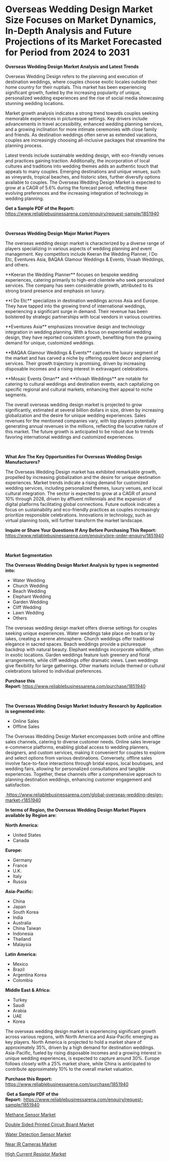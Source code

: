 <p><h1>Overseas Wedding Design Market Size Focuses on Market Dynamics, In-Depth Analysis and Future Projections of its Market Forecasted for Period from 2024 to 2031</h1></p><p><strong>Overseas Wedding Design Market Analysis and Latest Trends</strong></p>
<p><p>Overseas Wedding Design refers to the planning and execution of destination weddings, where couples choose exotic locales outside their home country for their nuptials. This market has been experiencing significant growth, fueled by the increasing popularity of unique, personalized wedding experiences and the rise of social media showcasing stunning wedding locations.</p><p>Market growth analysis indicates a strong trend towards couples seeking memorable experiences in picturesque settings. Key drivers include advancements in travel accessibility, enhanced wedding planning services, and a growing inclination for more intimate ceremonies with close family and friends. As destination weddings often serve as extended vacations, couples are increasingly choosing all-inclusive packages that streamline the planning process.</p><p>Latest trends include sustainable wedding design, with eco-friendly venues and practices gaining traction. Additionally, the incorporation of local cultures and traditions into wedding themes adds an authentic touch that appeals to many couples. Emerging destinations and unique venues, such as vineyards, tropical beaches, and historic sites, further diversify options available to couples. The Overseas Wedding Design Market is expected to grow at a CAGR of 5.6% during the forecast period, reflecting these evolving preferences and the increasing integration of technology in wedding planning.</p></p>
<p><strong>Get a Sample PDF of the Report:&nbsp;</strong> <a href="https://www.reliablebusinessarena.com/enquiry/request-sample/1851940?utm_campaign=1566&utm_medium=2&utm_source=Github&utm_content=ia&utm_term=18102024&utm_id=overseas-wedding-design">https://www.reliablebusinessarena.com/enquiry/request-sample/1851940</a></p>
<p>&nbsp;</p>
<p><strong>Overseas Wedding Design Major Market Players</strong></p>
<p><p>The overseas wedding design market is characterized by a diverse range of players specializing in various aspects of wedding planning and event management. Key competitors include Keeran the Wedding Planner, I Do Etc, Eventures Asia, BAQAA Glamour Weddings & Events, Vivaah Weddings, and others.</p><p>**Keeran the Wedding Planner** focuses on bespoke wedding experiences, catering primarily to high-end clientele who seek personalized services. The company has seen considerable growth, attributed to its strong brand presence and emphasis on luxury.</p><p>**I Do Etc** specializes in destination weddings across Asia and Europe. They have tapped into the growing trend of international weddings, experiencing a significant surge in demand. Their revenue has been bolstered by strategic partnerships with local vendors in various countries.</p><p>**Eventures Asia** emphasizes innovative design and technology integration in wedding planning. With a focus on experiential wedding design, they have reported consistent growth, benefiting from the growing demand for unique, customized weddings.</p><p>**BAQAA Glamour Weddings & Events** captures the luxury segment of the market and has carved a niche by offering opulent decor and planning services. Their growth trajectory is promising, driven by increasing disposable incomes and a rising interest in extravagant celebrations.</p><p>**Mosaic Events Oman** and **Vivaah Weddings** are notable for catering to cultural weddings and destination events, each capitalizing on specific regional and cultural markets, enhancing their appeal to niche segments.</p><p>The overall overseas wedding design market is projected to grow significantly, estimated at several billion dollars in size, driven by increasing globalization and the desire for unique wedding experiences. Sales revenues for the mentioned companies vary, with top players potentially generating annual revenues in the millions, reflecting the lucrative nature of this market. The future growth is anticipated to be robust due to trends favoring international weddings and customized experiences.</p></p>
<p>&nbsp;</p>
<p><strong>What Are The Key Opportunities For Overseas Wedding Design Manufacturers?</strong></p>
<p><p>The Overseas Wedding Design market has exhibited remarkable growth, propelled by increasing globalization and the desire for unique destination experiences. Market trends indicate a rising demand for customized wedding services, including personalized themes, luxury venues, and local cultural integration. The sector is expected to grow at a CAGR of around 10% through 2028, driven by affluent millennials and the expansion of digital platforms facilitating global connections. Future outlook indicates a focus on sustainability and eco-friendly practices as couples increasingly prioritize responsible celebrations. Innovations in technology, such as virtual planning tools, will further transform the market landscape.</p></p>
<p><strong>Inquire or Share Your Questions If Any Before Purchasing This Report:</strong> <a href="https://www.reliablebusinessarena.com/enquiry/pre-order-enquiry/1851940?utm_campaign=1566&utm_medium=2&utm_source=Github&utm_content=ia&utm_term=18102024&utm_id=overseas-wedding-design">https://www.reliablebusinessarena.com/enquiry/pre-order-enquiry/1851940</a></p>
<p>&nbsp;</p>
<p><strong>Market Segmentation</strong></p>
<p><strong>The Overseas Wedding Design Market Analysis by types is segmented into:</strong></p>
<p><ul><li>Water Wedding</li><li>Church Wedding</li><li>Beach Wedding</li><li>Elephant Wedding</li><li>Garden Wedding</li><li>Cliff Wedding</li><li>Lawn Wedding</li><li>Others</li></ul></p>
<p><p>The overseas wedding design market offers diverse settings for couples seeking unique experiences. Water weddings take place on boats or by lakes, creating a serene atmosphere. Church weddings offer traditional elegance in sacred spaces. Beach weddings provide a picturesque backdrop with natural beauty. Elephant weddings incorporate wildlife, often in exotic locations. Garden weddings feature lush greenery and floral arrangements, while cliff weddings offer dramatic views. Lawn weddings give flexibility for large gatherings. Other markets include themed or cultural celebrations tailored to individual preferences.</p></p>
<p><strong>Purchase this Report:&nbsp;</strong><a href="https://www.reliablebusinessarena.com/purchase/1851940?utm_campaign=1566&utm_medium=2&utm_source=Github&utm_content=ia&utm_term=18102024&utm_id=overseas-wedding-design">https://www.reliablebusinessarena.com/purchase/1851940</a></p>
<p>&nbsp;</p>
<p><strong>The Overseas Wedding Design Market Industry Research by Application is segmented into:</strong></p>
<p><ul><li>Online Sales</li><li>Offline Sales</li></ul></p>
<p><p>The Overseas Wedding Design Market encompasses both online and offline sales channels, catering to diverse customer needs. Online sales leverage e-commerce platforms, enabling global access to wedding planners, designers, and custom services, making it convenient for couples to explore and select options from various destinations. Conversely, offline sales involve face-to-face interactions through bridal expos, local boutiques, and wedding fairs, allowing for personalized consultations and tangible experiences. Together, these channels offer a comprehensive approach to planning destination weddings, enhancing customer engagement and satisfaction.</p></p>
<p><a href="https://www.reliablebusinessarena.com/global-overseas-wedding-design-market-r1851940?utm_campaign=1566&utm_medium=2&utm_source=Github&utm_content=ia&utm_term=18102024&utm_id=overseas-wedding-design">&nbsp;https://www.reliablebusinessarena.com/global-overseas-wedding-design-market-r1851940</a></p>
<p><strong>In terms of Region, the Overseas Wedding Design Market Players available by Region are:</strong></p>
<p>
    <p> <strong> North America: </strong>
        <ul>
            <li>United States</li>
            <li>Canada</li>
        </ul>
        </p> 
    <p> <strong> Europe: </strong>
        <ul>
            <li>Germany</li>
            <li>France</li>
            <li>U.K.</li>
            <li>Italy</li>
            <li>Russia</li>
        </ul>
        </p> 
    <p> <strong> Asia-Pacific: </strong>
        <ul>
            <li>China</li>
            <li>Japan</li>
            <li>South Korea</li>
            <li>India</li>
            <li>Australia</li>
            <li>China Taiwan</li>
            <li>Indonesia</li>
            <li>Thailand</li>
            <li>Malaysia</li>
        </ul>
        </p> 
    <p> <strong> Latin America: </strong>
        <ul>
            <li>Mexico</li>
            <li>Brazil</li>
            <li>Argentina Korea</li>
            <li>Colombia</li>
        </ul>
        </p> 
    <p> <strong> Middle East & Africa: </strong>
        <ul>
            <li>Turkey</li>
            <li>Saudi</li>
            <li>Arabia</li>
            <li>UAE</li>
            <li>Korea</li>
        </ul>
    </p>
    </p>
<p><p>The overseas wedding design market is experiencing significant growth across various regions, with North America and Asia-Pacific emerging as key players. North America is projected to hold a market share of approximately 35%, driven by a high demand for destination weddings. Asia-Pacific, fueled by rising disposable incomes and a growing interest in unique wedding experiences, is expected to capture around 30%. Europe follows closely with a 25% market share, while China is anticipated to contribute approximately 10% to the overall market valuation.</p></p>
<p><strong>Purchase this Report: </strong><a href="https://www.reliablebusinessarena.com/purchase/1851940?utm_campaign=1566&utm_medium=2&utm_source=Github&utm_content=ia&utm_term=18102024&utm_id=overseas-wedding-design">https://www.reliablebusinessarena.com/purchase/1851940</a></p>
<p>&nbsp;<strong>Get a Sample PDF of the Report:&nbsp;&nbsp;</strong><a href="https://www.reliablebusinessarena.com/enquiry/request-sample/1851940?utm_campaign=1566&utm_medium=2&utm_source=Github&utm_content=ia&utm_term=18102024&utm_id=overseas-wedding-design">https://www.reliablebusinessarena.com/enquiry/request-sample/1851940</a></p>
<p><strong></strong></p>
<p><p><a href="https://www.linkedin.com/pulse/emerging-trends-methane-sensor-market-global-outlook-future-prospects-yutnf?utm_campaign=1566&utm_medium=2&utm_source=Github&utm_content=ia&utm_term=18102024&utm_id=overseas-wedding-design">Methane Sensor Market</a></p><p><a href="https://www.linkedin.com/pulse/market-dynamics-future-trends-global-double-sided-printed-rfnef?utm_campaign=1566&utm_medium=2&utm_source=Github&utm_content=ia&utm_term=18102024&utm_id=overseas-wedding-design">Double Sided Printed Circuit Board Market</a></p><p><a href="https://www.linkedin.com/pulse/water-detection-sensor-market-essentials-key-players-demand-cthif?utm_campaign=1566&utm_medium=2&utm_source=Github&utm_content=ia&utm_term=18102024&utm_id=overseas-wedding-design">Water Detection Sensor Market</a></p><p><a href="https://www.linkedin.com/pulse/global-near-ir-cameras-market-trends-innovations-forward-looking-powhf?utm_campaign=1566&utm_medium=2&utm_source=Github&utm_content=ia&utm_term=18102024&utm_id=overseas-wedding-design">Near IR Cameras Market</a></p><p><a href="https://www.linkedin.com/pulse/high-current-resistor-market-industry-trends-forecast-period-9ujwf?utm_campaign=1566&utm_medium=2&utm_source=Github&utm_content=ia&utm_term=18102024&utm_id=overseas-wedding-design">High Current Resistor Market</a></p></p>